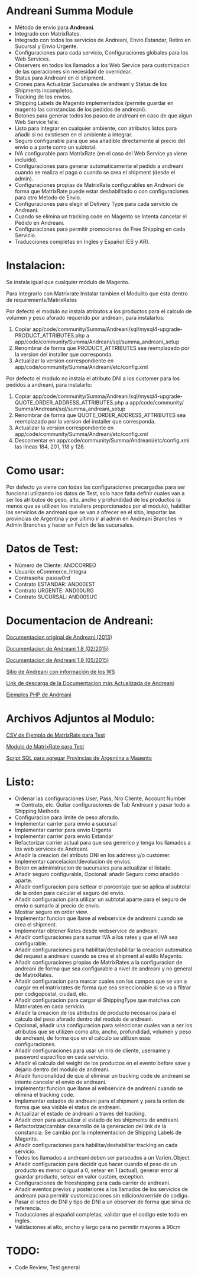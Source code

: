 Andreani Summa Module
======

 * Método de envio para **Andreani**.
 * Integrado con MatrixRates.
 * Integrado con todos los servicios de Andreani, Envio Estandar, Retiro en Sucursal y Envio Urgente.
 * Configuraciones para cada servicio, Configuraciones globales para los Web Services.
 * Observers en todos los llamados a los Web Service para customizacion de las operaciones sin necesidad de overridear.
 * Status para Andreani en el shipment.
 * Crones para Actualizar Sucursales de andreani y Status de los Shipments incompletos.
 * Tracking de los envios.
 * Shipping Labels de Magento implementados (permite guardar en magento las constancias de los pedidos de andreani).
 * Botones para generar todos los pasos de andreani en caso de que algun Web Service falle.
 * Listo para integrar en cualquier ambiente, con atributos listos para añadir si no existiesen en el ambiente a integrar.
 * Seguro configurable para que sea añadible directamente al precio del envio o a parte como un subtotal.
 * IVA configurable para MatrixRate (en el caso del Web Service ya viene incluido).
 * Configuraciones para generar automaticamente el pedido a andreani cuando se realiza el pago o cuando se crea el shipment (desde el admin).
 * Configuraciones propias de MatrixRate configurables en Andreani de forma que MatrixRate puede estar deshabilitado o con configuraciones para otro Metodo de Envio.
 * Configuraciones para elegir el Delivery Type para cada servicio de Andreani.
 * Cuando se elimina un tracking code en Magento se Intenta cancelar el Pedido en Andreani.
 * Configuraciones para permitir promociones de Free Shipping en cada Servicio.
 * Traducciones completas en Ingles y Español (ES y AR).

Instalacion:
=================

Se instala igual que cualquier módulo de Magento.

Para integrarlo con Matrixrate Instalar tambien el Modulito que esta dentro de requirements/MatrixRates

Por defecto el modulo no instala atributos a los productos para el calculo de volumen y peso aforado requerido por andreani, para instalarlos:

1. Copiar app/code/community/Summa/Andreani/sql/mysql4-upgrade-PRODUCT_ATTRIBUTES.php a app/code/community/Summa/Andreani/sql/summa_andreani_setup
2. Renombrar de forma que PRODUCT_ATTRIBUTES sea reemplazado por la version del installer que corresponda.
3. Actualizar la version correspondiente en app/code/community/Summa/Andreani/etc/config.xml

Por defecto el modulo no instala el atributo DNI a los customer para los pedidos a andreani, para instalarlo:

1. Copiar app/code/community/Summa/Andreani/sql/mysql4-upgrade-QUOTE_ORDER_ADDRESS_ATTRIBUTES.php a app/code/community/
Summa/Andreani/sql/summa_andreani_setup
2. Renombrar de forma que QUOTE_ORDER_ADDRESS_ATTRIBUTES sea reemplazado por la version del installer que corresponda.
3. Actualizar la version correspondiente en app/code/community/Summa/Andreani/etc/config.xml
4. Descomentar en app/code/community/Summa/Andreani/etc/config.xml las líneas 184, 201, 118 y 128.

Como usar:
=================

Por defecto ya viene con todas las configuraciones precargadas para ser funcional utilizando los datos de Test, 
solo hace falta definir cuales van a ser los atributos de peso, alto, ancho y profundidad de los productos 
(a menos que se utilizen los installers proporcionados por el modulo), habilitar los servicios de andreani que 
se van a ofrecer en el sitio, importar las provincias de Argentina y por ultimo ir al admin en Andreani Branches 
-> Admin Branches y hacer un Fetch de las sucursales.

Datos de Test:
=================
 * Número de Cliente: ANDCORREO
 * Usuario: eCommerce_Integra
 * Contraseña: passw0rd
 * Contrato ESTANDAR: AND00EST
 * Contrato URGENTE: AND00URG
 * Contrato SUCURSAL: AND00SUC

Documentacion de Andreani:
=================

[Documentacion original de Andreani (2013)](https://github.com/summasolutions/utils/raw/development/Magento/Andreani/docs/Documentacion%20De%20Andreani/ImplementacionServiciosAndreani.v1.pdf)

[Documentacion de Andreani 1.8 (02/2015)](https://github.com/summasolutions/utils/raw/development/Magento/Andreani/docs/Documentacion%20De%20Andreani/ImplementacionServiciosAndreani.v1.8.doc)

[Documentacion de Andreani 1.9 (05/2015)](https://github.com/summasolutions/utils/raw/development/Magento/Andreani/docs/Documentacion%20De%20Andreani/ImplementacionServiciosAndreani.v1.9.doc)

[Sitio de Andreani con información de los WS](http://www.andreani.com/Services/Show/142/Env%C3%ADos-de-E-Commerce)

[Link de descarga de la Documentacion más Actualizada de Andreani](http://www.andreani.com/FilesRelated/Download?FileId=17)

[Ejemplos PHP de Andreani](https://github.com/summasolutions/utils/raw/development/Magento/Andreani/docs/Documentacion%20De%20Andreani/EJEMPLOSPHPAndreani.zip)

Archivos Adjuntos al Modulo:
=================

[CSV de Ejemplo de MatrixRate para Test](https://github.com/summasolutions/utils/raw/development/Magento/Andreani/docs/matrixrates%20Para%20Andreani.csv)

[Modulo de MatrixRate para Test](https://github.com/summasolutions/utils/raw/development/Magento/Andreani/docs/Matrxrate-5.0.1.tgz)

[Script SQL para agregar Provincias de Argentina a Magento](https://github.com/summasolutions/utils/raw/development/Magento/Andreani/docs/PROVINCIAS_ARGENTINA.sql)

Listo:
=================
- Ordenar las configuraciones User, Pass, Nro Cliente, Account Number => Contrato, etc. Quitar configuraciones de Tab Andreani y pasar todo a Shipping Methods
- Configuracion para limite de peso aforado. 
- Implementar carrier para envio a sucursal 
- Implementar carrier para envio Urgente 
- Implementar carrier para envio Estandar 
- Refactorizar carrier actual para que sea generico y tenga los llamados a los web services de Andreani. 
- Añadir la creacion del atributo DNI en los address y/o customer. 
- Implementar cancelacion/devolucion de envios. 
- Boton en administracion de sucursales para actualizar el listado. 
- Añadir seguro configurable, Opcional: añadir Seguro como añadido aparte. 
- Añadir configuracion para settear el porcentaje que se aplica al subtotal de la orden para calcular el seguro del envio. 
- Añadir configuracion para utilizar un subtotal aparte para el seguro de envio o sumarlo al precio de envio. 
- Mostrar seguro en order view. 
- Implementar funcion que llame al webservice de andreani cuando se crea el shipment. 
- Implementar obtener Rates desde webservice de andreani. 
- Añadir configuraciones para sumar IVA a los rates y que el IVA sea configurable. 
- Añadir configuraciones para habilitar/deshabilitar la creacion automatica del request a andreani cuando se crea el shipment al estilo Magento.
- Añadir configuraciones propias de MatrixRates a la configuracion de andreani de forma que sea configurable a nivel de andreani y no general de MatrixRates.
- Añadir configuracion para marcar cuales son los campos que se van a cargar en el matrixrates de forma que sea seleccionable si se va a filtrar por codigopostal, ciudad, etc.
- Añadir configuracion para cargar el ShippingType que matchea con Matrixrates en cada servicio.
- Añadir la creacion de los atributos de producto necesarios para el calculo del peso aforado dentro del modulo de andreani. 
- Opcional, añadir una configuracion para seleccionar cuales van a ser los atributos que se utilizen como alto, ancho, profundidad, volumen y peso de andreani, de forma que en el calculo se utilizen esas configuraciones.
- Añadir configuraciones para usar un nro de cliente, username y password específico en cada servicio. 
- Añadir el calculo del weight de los productos en el evento before save y dejarlo dentro del modulo de andreani.
- Añadir funcionalidad de que al eliminar un tracking code de andreani se intente cancelar el envio de andreani. 
- Implementar funcion que llame al webservice de andreani cuando se elimina el tracking code.
- Implementar estados de andreani para el shipment y para la orden de forma que sea visible el status de andreani.
- Actualizar el estado de andreani a traves del tracking.
- Añadir cron para actualizar el estado de los shipments de andreani.
- Refactorizar/cambiar desarrollo de la generacion del link de la constancia. Se cambio por la implementacion de Shipping Labels de Magento.
- Añadir configuraciones para habilitar/deshabilitar tracking en cada servicio.
- Todos los llamados a andreani deben ser parseados a un Varien_Object.
- Añadir configuracion para decidir que hacer cuando el peso de un producto es menor o igual a 0, setear en 1 (actual), generar error al guardar producto, setear en valor custom, exception.
- Configuraciones de freeshipping para cada carrier de andreani.
- Añadir eventos previos y posteriores a los llamados de los servicios de andreani para permitir customizaciones sin edicion/override de codigo.
- Pasar el seteo de DNI y tipo de DNI a un observer de forma que sirva de referencia.
- Traducciones al español completas, validar que el codigo este todo en ingles.
- Validaciones al alto, ancho y largo para no permitir mayores a 90cm

TODO:
=================
+ Code Review, Test general